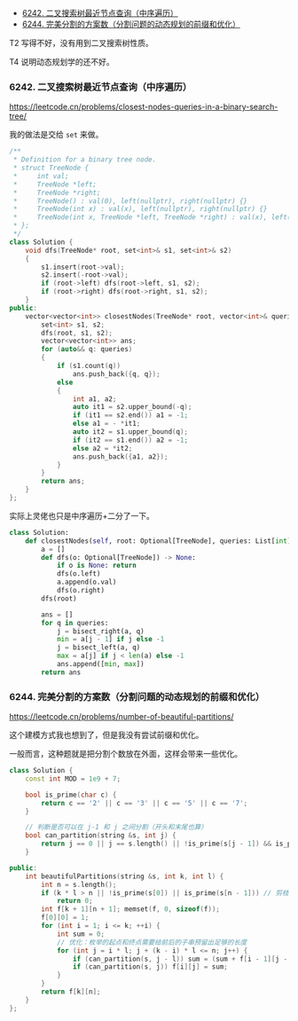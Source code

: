 <!-- @import "[TOC]" {cmd="toc" depthFrom=1 depthTo=6 orderedList=false} -->

<!-- code_chunk_output -->

- [6242. 二叉搜索树最近节点查询（中序遍历）](#6242-二叉搜索树最近节点查询中序遍历)
- [6244. 完美分割的方案数（分割问题的动态规划的前缀和优化）](#6244-完美分割的方案数分割问题的动态规划的前缀和优化)

<!-- /code_chunk_output -->

T2 写得不好，没有用到二叉搜索树性质。

T4 说明动态规划学的还不好。

### 6242. 二叉搜索树最近节点查询（中序遍历）

https://leetcode.cn/problems/closest-nodes-queries-in-a-binary-search-tree/

我的做法是交给 `set` 来做。

```cpp
/**
 * Definition for a binary tree node.
 * struct TreeNode {
 *     int val;
 *     TreeNode *left;
 *     TreeNode *right;
 *     TreeNode() : val(0), left(nullptr), right(nullptr) {}
 *     TreeNode(int x) : val(x), left(nullptr), right(nullptr) {}
 *     TreeNode(int x, TreeNode *left, TreeNode *right) : val(x), left(left), right(right) {}
 * };
 */
class Solution {
    void dfs(TreeNode* root, set<int>& s1, set<int>& s2)
    {
        s1.insert(root->val);
        s2.insert(-root->val);
        if (root->left) dfs(root->left, s1, s2);
        if (root->right) dfs(root->right, s1, s2);
    }
public:
    vector<vector<int>> closestNodes(TreeNode* root, vector<int>& queries) {
        set<int> s1, s2;
        dfs(root, s1, s2);
        vector<vector<int>> ans;
        for (auto&& q: queries)
        {
            if (s1.count(q))
                ans.push_back({q, q});
            else
            {
                int a1, a2;
                auto it1 = s2.upper_bound(-q);
                if (it1 == s2.end()) a1 = -1;
                else a1 = - *it1;
                auto it2 = s1.upper_bound(q);
                if (it2 == s1.end()) a2 = -1;
                else a2 = *it2;
                ans.push_back({a1, a2});
            }
        }
        return ans;
    }
};
```

实际上灵佬也只是中序遍历+二分了一下。

```python
class Solution:
    def closestNodes(self, root: Optional[TreeNode], queries: List[int]) -> List[List[int]]:
        a = []
        def dfs(o: Optional[TreeNode]) -> None:
            if o is None: return
            dfs(o.left)
            a.append(o.val)
            dfs(o.right)
        dfs(root)

        ans = []
        for q in queries:
            j = bisect_right(a, q)
            min = a[j - 1] if j else -1
            j = bisect_left(a, q)
            max = a[j] if j < len(a) else -1
            ans.append([min, max])
        return ans
```

### 6244. 完美分割的方案数（分割问题的动态规划的前缀和优化）

https://leetcode.cn/problems/number-of-beautiful-partitions/

这个建模方式我也想到了，但是我没有尝试前缀和优化。

一般而言，这种题就是把分割个数放在外面，这样会带来一些优化。

```cpp
class Solution {
    const int MOD = 1e9 + 7;

    bool is_prime(char c) {
        return c == '2' || c == '3' || c == '5' || c == '7';
    }

    // 判断是否可以在 j-1 和 j 之间分割（开头和末尾也算）
    bool can_partition(string &s, int j) {
        return j == 0 || j == s.length() || !is_prime(s[j - 1]) && is_prime(s[j]);
    }

public:
    int beautifulPartitions(string &s, int k, int l) {
        int n = s.length();
        if (k * l > n || !is_prime(s[0]) || is_prime(s[n - 1])) // 剪枝
            return 0;
        int f[k + 1][n + 1]; memset(f, 0, sizeof(f));
        f[0][0] = 1;
        for (int i = 1; i <= k; ++i) {
            int sum = 0;
            // 优化：枚举的起点和终点需要给前后的子串预留出足够的长度
            for (int j = i * l; j + (k - i) * l <= n; j++) {
                if (can_partition(s, j - l)) sum = (sum + f[i - 1][j - l]) % MOD; // j'=j-l 双指针
                if (can_partition(s, j)) f[i][j] = sum;
            }
        }
        return f[k][n];
    }
};
```
